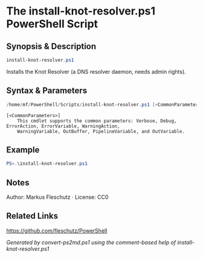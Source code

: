 # The install-knot-resolver.ps1 PowerShell Script

## Synopsis & Description
```powershell
install-knot-resolver.ps1
```

Installs the Knot Resolver (a DNS resolver daemon, needs admin rights).

## Syntax & Parameters
```powershell
/home/mf/PowerShell/Scripts/install-knot-resolver.ps1 [<CommonParameters>]
```

```
[<CommonParameters>]
    This cmdlet supports the common parameters: Verbose, Debug, ErrorAction, ErrorVariable, WarningAction, 
    WarningVariable, OutBuffer, PipelineVariable, and OutVariable.
```

## Example
```powershell
PS>.\install-knot-resolver.ps1
```


## Notes
Author: Markus Fleschutz · License: CC0

## Related Links
https://github.com/fleschutz/PowerShell

*Generated by convert-ps2md.ps1 using the comment-based help of install-knot-resolver.ps1*
